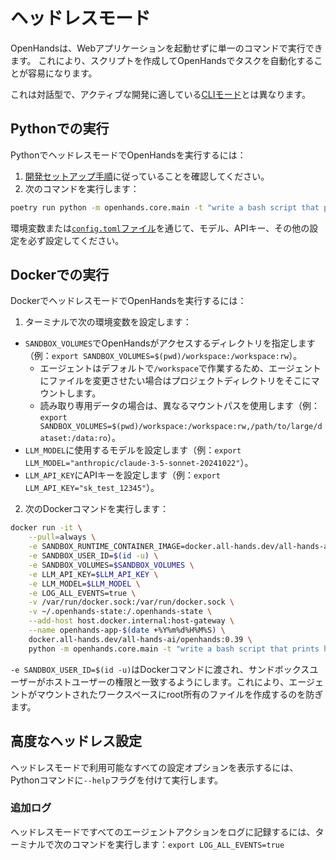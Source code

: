 # ヘッドレスモード

OpenHandsは、Webアプリケーションを起動せずに単一のコマンドで実行できます。
これにより、スクリプトを作成してOpenHandsでタスクを自動化することが容易になります。

これは対話型で、アクティブな開発に適している[CLIモード](cli-mode)とは異なります。

## Pythonでの実行

PythonでヘッドレスモードでOpenHandsを実行するには：
1. [開発セットアップ手順](https://github.com/All-Hands-AI/OpenHands/blob/main/Development.md)に従っていることを確認してください。
2. 次のコマンドを実行します：
```bash
poetry run python -m openhands.core.main -t "write a bash script that prints hi"
```

環境変数または[`config.toml`ファイル](https://github.com/All-Hands-AI/OpenHands/blob/main/config.template.toml)を通じて、モデル、APIキー、その他の設定を必ず設定してください。

## Dockerでの実行

DockerでヘッドレスモードでOpenHandsを実行するには：

1. ターミナルで次の環境変数を設定します：

- `SANDBOX_VOLUMES`でOpenHandsがアクセスするディレクトリを指定します（例：`export SANDBOX_VOLUMES=$(pwd)/workspace:/workspace:rw`）。
  - エージェントはデフォルトで`/workspace`で作業するため、エージェントにファイルを変更させたい場合はプロジェクトディレクトリをそこにマウントします。
  - 読み取り専用データの場合は、異なるマウントパスを使用します（例：`export SANDBOX_VOLUMES=$(pwd)/workspace:/workspace:rw,/path/to/large/dataset:/data:ro`）。
- `LLM_MODEL`に使用するモデルを設定します（例：`export LLM_MODEL="anthropic/claude-3-5-sonnet-20241022"`）。
- `LLM_API_KEY`にAPIキーを設定します（例：`export LLM_API_KEY="sk_test_12345"`）。

2. 次のDockerコマンドを実行します：

```bash
docker run -it \
    --pull=always \
    -e SANDBOX_RUNTIME_CONTAINER_IMAGE=docker.all-hands.dev/all-hands-ai/runtime:0.39-nikolaik \
    -e SANDBOX_USER_ID=$(id -u) \
    -e SANDBOX_VOLUMES=$SANDBOX_VOLUMES \
    -e LLM_API_KEY=$LLM_API_KEY \
    -e LLM_MODEL=$LLM_MODEL \
    -e LOG_ALL_EVENTS=true \
    -v /var/run/docker.sock:/var/run/docker.sock \
    -v ~/.openhands-state:/.openhands-state \
    --add-host host.docker.internal:host-gateway \
    --name openhands-app-$(date +%Y%m%d%H%M%S) \
    docker.all-hands.dev/all-hands-ai/openhands:0.39 \
    python -m openhands.core.main -t "write a bash script that prints hi"
```

`-e SANDBOX_USER_ID=$(id -u)`はDockerコマンドに渡され、サンドボックスユーザーがホストユーザーの権限と一致するようにします。これにより、エージェントがマウントされたワークスペースにroot所有のファイルを作成するのを防ぎます。

## 高度なヘッドレス設定

ヘッドレスモードで利用可能なすべての設定オプションを表示するには、Pythonコマンドに`--help`フラグを付けて実行します。

### 追加ログ

ヘッドレスモードですべてのエージェントアクションをログに記録するには、ターミナルで次のコマンドを実行します：`export LOG_ALL_EVENTS=true`
